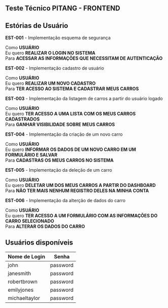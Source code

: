## Teste Técnico PITANG - FRONTEND
## Estórias de Usuário

**EST-001** - Implementação esquema de segurança

Como **USUÁRIO**\
Eu quero **REALIZAR O LOGIN NO SISTEMA** \
Para **ACESSAR AS INFORMAÇÕES QUE NECESSITAM DE AUTENTICAÇÃO**

**EST-002** - Implementação cadastro de usuário

Como **USUÁRIO**\
Eu quero **REALIZAR UM NOVO CADASTRO** \
Para **TER ACESSO AO SISTEMA E CADASTRAR MEUS CARROS**

**EST-003** - Implementação da listagem de carros a partir do usuário logado

Como **USUÁRIO**\
Eu quero **TER ACESSO A UMA LISTA COM OS MEUS CARROS CADASTRADOS** \
Para **GANHAR VISIBILIDADE SOBRE MEUS CARROS**

**EST-004** - Implementação da criação de um novo carro

Como **USUÁRIO**\
Eu quero **INFORMAR OS DADOS DE UM NOVO CARRO EM UM FORMULÁRIO E SALVAR** \
Para **CADASTRAS OS MEUS CARROS NO SISTEMA**

**EST-005** - Implementação da deleção de um carro

Como **USUÁRIO**\
Eu quero **DELETAR UM DOS MEUS CARROS A PARTIR DO DASHBOARD** \
Para **NÃO TER MAIS NENHUM REGISTRO DELES NA MINHA CONTA**

**EST-006** - Implementação da alterção de dados do carro

Como **USUÁRIO**\
Eu quero **TER ACESSO A UM FORMULÁRIO COM AS INFORMAÇÕES DO CARRO SELECIONADO** \
Para **ALTERAR OS DADOS DO CARRO**

## Usuários disponíveis

| Nome de Login | Senha    |
|---------------|----------|
| john         | password |
| janesmith         | password |
| robertbrown         | password |
| emilyjones         | password |
| michaeltaylor         | password |

